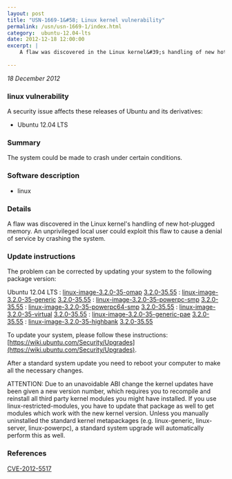 ```yaml
---
layout: post
title: "USN-1669-1&#58; Linux kernel vulnerability"
permalink: /usn/usn-1669-1/index.html
category:  ubuntu-12.04-lts
date: 2012-12-18 12:00:00
excerpt: |
    A flaw was discovered in the Linux kernel&#39;s handling of new hot-plugged memory. An unprivileged local user could exploit this flaw to cause a denial of service by crashing the system. 
    
--- 
```

 
 

*18 December 2012*

### linux vulnerability

A security issue affects these releases of Ubuntu and its derivatives:

* Ubuntu 12.04 LTS

### Summary

The system could be made to crash under certain conditions. 

### Software description

* linux 

### Details

A flaw was discovered in the Linux kernel&#39;s handling of new hot-plugged memory. An unprivileged local user could exploit this flaw to cause a denial of service by crashing the system. 

### Update instructions

The problem can be corrected by updating your system to the following package version:

Ubuntu 12.04 LTS
 : [linux-image-3.2.0-35-omap](https://launchpad.net/ubuntu/+source/linux) <span> [3.2.0-35.55](https://launchpad.net/ubuntu/+source/linux/3.2.0-35.55) </span> 
 : [linux-image-3.2.0-35-generic](https://launchpad.net/ubuntu/+source/linux) <span> [3.2.0-35.55](https://launchpad.net/ubuntu/+source/linux/3.2.0-35.55) </span> 
 : [linux-image-3.2.0-35-powerpc-smp](https://launchpad.net/ubuntu/+source/linux) <span> [3.2.0-35.55](https://launchpad.net/ubuntu/+source/linux/3.2.0-35.55) </span> 
 : [linux-image-3.2.0-35-powerpc64-smp](https://launchpad.net/ubuntu/+source/linux) <span> [3.2.0-35.55](https://launchpad.net/ubuntu/+source/linux/3.2.0-35.55) </span> 
 : [linux-image-3.2.0-35-virtual](https://launchpad.net/ubuntu/+source/linux) <span> [3.2.0-35.55](https://launchpad.net/ubuntu/+source/linux/3.2.0-35.55) </span> 
 : [linux-image-3.2.0-35-generic-pae](https://launchpad.net/ubuntu/+source/linux) <span> [3.2.0-35.55](https://launchpad.net/ubuntu/+source/linux/3.2.0-35.55) </span> 
 : [linux-image-3.2.0-35-highbank](https://launchpad.net/ubuntu/+source/linux) <span> [3.2.0-35.55](https://launchpad.net/ubuntu/+source/linux/3.2.0-35.55) </span> 

To update your system, please follow these instructions: [https://wiki.ubuntu.com/Security/Upgrades](https://wiki.ubuntu.com/Security/Upgrades).

After a standard system update you need to reboot your computer to make all the necessary changes.

ATTENTION: Due to an unavoidable ABI change the kernel updates have been given a new version number, which requires you to recompile and reinstall all third party kernel modules you might have installed. If you use linux-restricted-modules, you have to update that package as well to get modules which work with the new kernel version. Unless you manually uninstalled the standard kernel metapackages (e.g. linux-generic, linux-server, linux-powerpc), a standard system upgrade will automatically perform this as well. 

### References

 
 [CVE-2012-5517](http://people.ubuntu.com/~ubuntu-security/cve/CVE-2012-5517)
 


